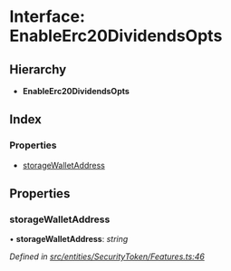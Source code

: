 # Interface: EnableErc20DividendsOpts

## Hierarchy

* **EnableErc20DividendsOpts**

## Index

### Properties

* [storageWalletAddress](entities.securitytoken.enableerc20dividendsopts.md#storagewalletaddress)

## Properties

###  storageWalletAddress

• **storageWalletAddress**: *string*

*Defined in [src/entities/SecurityToken/Features.ts:46](https://github.com/PolymathNetwork/polymath-sdk/blob/1abe1ae/src/entities/SecurityToken/Features.ts#L46)*
